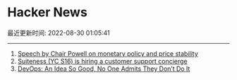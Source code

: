 # Hacker News

最近更新时间: 2022-08-30 01:05:41

--- 
1. [Speech by Chair Powell on monetary policy and price stability](https://www.federalreserve.gov/newsevents/speech/powell20220826a.htm) 
2. [Suiteness (YC S16) is hiring a customer support concierge](https://www.ycombinator.com/companies/suiteness/jobs/kblNhHC-concierge) 
3. [DevOps: An Idea So Good, No One Admits They Don’t Do It](https://wagslane.dev/posts/no-one-does-devops/) 
